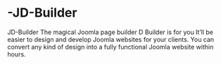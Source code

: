 # -JD-Builder
 JD-Builder The magical Joomla page builder D Builder is for you It’ll be easier to design and develop Joomla websites for your clients. You can convert any kind of design into a fully functional Joomla website within hours.
